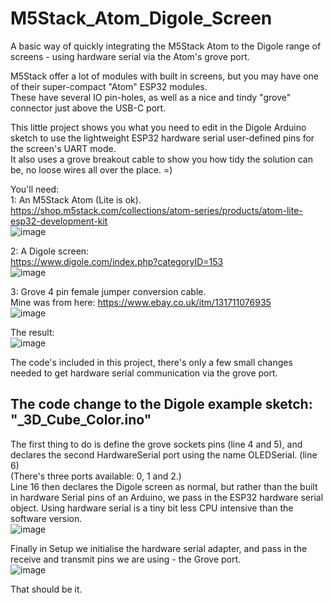 # M5Stack_Atom_Digole_Screen
A basic way of quickly integrating the M5Stack Atom to the Digole range of screens - using hardware serial via the Atom's grove port.

M5Stack offer a lot of modules with built in screens, but you may have one of their super-compact "Atom" ESP32 modules.                
These have several IO pin-holes, as well as a nice and tindy "grove" connector just above the USB-C port.            

This little project shows you what you need to edit in the Digole Arduino sketch to use the lightweight ESP32 hardware serial user-defined pins for the screen's UART mode.     
It also uses a grove breakout cable to show you how tidy the solution can be, no loose wires all over the place. =)

You'll need:          
1: An M5Stack Atom (Lite is ok).            
https://shop.m5stack.com/collections/atom-series/products/atom-lite-esp32-development-kit        
![image](https://user-images.githubusercontent.com/1586332/148209855-9209361b-70d9-4b48-b4d0-41f920e71d66.png)


2: A Digole screen:                 
https://www.digole.com/index.php?categoryID=153         
![image](https://user-images.githubusercontent.com/1586332/148209269-f9644801-c7a0-4c14-bc54-0027681b217d.png)


3: Grove 4 pin female jumper conversion cable.         
Mine was from here: https://www.ebay.co.uk/itm/131711076935               
![image](https://user-images.githubusercontent.com/1586332/148208869-bce4ecf1-9e92-4551-9d86-acf48cc585a0.png)


The result:       
![image](https://user-images.githubusercontent.com/1586332/148209590-dc1cbcf7-6690-4336-bb1b-702b736fb5dd.png)

The code's included in this project, there's only a few small changes needed to get hardware serial communication via the grove port.

The code change to the Digole example sketch: "_3D_Cube_Color.ino"  
-----------
The first thing to do is define the grove sockets pins (line 4 and 5), and declares the second HardwareSerial port using the name OLEDSerial. (line 6)    
(There's three ports available: 0, 1 and 2.)          
Line 16 then declares the Digole screen as normal, but rather than the built in hardware Serial pins of an Arduino, we pass in the ESP32 hardware serial object. Using hardware serial is a tiny bit less CPU intensive than the software version.                     
![image](https://user-images.githubusercontent.com/1586332/148210515-035d6d6d-fbcd-4256-883a-7c6646324997.png)

Finally in Setup we initialise the hardware serial adapter, and pass in the receive and transmit pins we are using - the Grove port.              
![image](https://user-images.githubusercontent.com/1586332/148210653-c19c5b4f-87b0-4519-8a58-3e75f4ccbf55.png)

That should be it.
